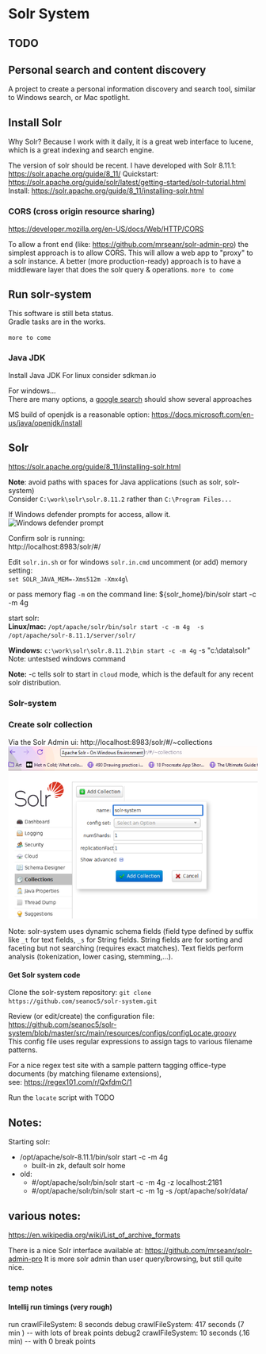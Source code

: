 # Solr System

## TODO


## Personal search and content discovery
A project to create a personal information discovery and search tool, similar to Windows search, or Mac spotlight.

## Install Solr
Why Solr? 
Because I work with it daily, it is a great web interface to lucene, which is a great indexing and search engine.

The version of solr should be recent. I have developed with Solr 8.11.1: https://solr.apache.org/guide/8_11/
Quickstart: https://solr.apache.org/guide/solr/latest/getting-started/solr-tutorial.html
Install: https://solr.apache.org/guide/8_11/installing-solr.html

### CORS (cross origin resource sharing)
https://developer.mozilla.org/en-US/docs/Web/HTTP/CORS

To allow a front end (like: https://github.com/mrseanr/solr-admin-pro)
the simplest approach is to allow CORS. This will allow a web app to "proxy" to a solr instance. A better (more production-ready) approach is to have a middleware layer that does the solr query & operations. 
`more to come`

## Run solr-system
This software is still beta status. \
Gradle tasks are in the works. 

`more to come`

### Java JDK 
Install Java JDK
For linux consider sdkman.io

For windows...  
There are many options, a [google search](https://www.google.com/search?q=install+openjdk+windows) should show several approaches

MS build of openjdk is a reasonable option: https://docs.microsoft.com/en-us/java/openjdk/install

## Solr
https://solr.apache.org/guide/8_11/installing-solr.html

**Note**: avoid paths with spaces for Java applications (such as solr, solr-system)  
Consider `C:\work\solr\solr.8.11.2` rather than `C:\Program Files...`

If Windows defender prompts for access, allow it.
![Windows defender prompt](img.png)

Confirm solr is running: \
http://localhost:8983/solr/#/

Edit `solr.in.sh` or for windows `solr.in.cmd` uncomment (or add) memory setting: \
`set SOLR_JAVA_MEM=-Xms512m -Xmx4g`\

or pass memory flag `-m` on the command line:
${solr_home}/bin/solr start -c -m 4g

start solr: \
**Linux/mac:** `/opt/apache/solr/bin/solr start -c -m 4g  -s /opt/apache/solr-8.11.1/server/solr/`

**Windows:** `c:\work\solr\solr.8.11.2\bin start -c -m 4g` -s "c:\data\solr"   
Note: untestsed windows command

**Note:** -c tells solr to start in `cloud` mode, which is the default for any recent solr distribution.

 
### Solr-system

### Create solr collection
Via the Solr Admin ui:
http://localhost:8983/solr/#/~collections
![Create Solr Collection](other\create-solr-collection.png)

Note: solr-system uses dynamic schema fields (field type defined by suffix like `_t` for text fields, `_s` for String fields. 
String fields are for sorting and faceting but not searching (requires exact matches). Text fields perform analysis (tokenization, lower casing, stemming,...).

#### Get Solr system code
Clone the solr-system repository:
`git clone https://github.com/seanoc5/solr-system.git`

Review (or edit/create) the configuration file:
https://github.com/seanoc5/solr-system/blob/master/src/main/resources/configs/configLocate.groovy  
This config file uses regular expressions to assign tags to various filename patterns.

For a nice regex test site with a sample pattern tagging office-type documents (by matching filename extensions),   
see: https://regex101.com/r/QxfdmC/1

Run the `locate` script with TODO

## Notes:

Starting solr:
- /opt/apache/solr-8.11.1/bin/solr start -c -m 4g 
  - built-in zk, default solr home
- old:
  - #/opt/apache/solr/bin/solr start -c -m 4g -z localhost:2181
  - #/opt/apache/solr/bin/solr start -c -m 1g  -s /opt/apache/solr/data/



## various notes:

https://en.wikipedia.org/wiki/List_of_archive_formats

There is a nice Solr interface available at:
https://github.com/mrseanr/solr-admin-pro
It is more solr admin than user query/browsing, but still quite nice.




### temp notes
#### Intellij run timings (very rough)
run    crawlFileSystem: 8   seconds
debug  crawlFileSystem: 417 seconds (7 min  ) -- with lots of break points 
debug2 crawlFileSystem: 10  seconds (.16 min) -- with 0 break points 
